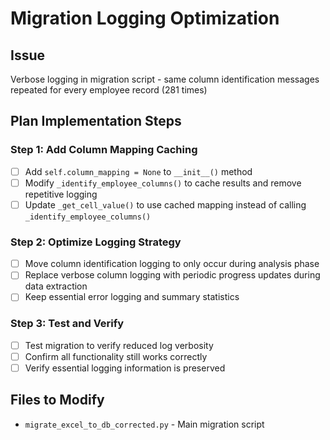 # Migration Logging Optimization

## Issue
Verbose logging in migration script - same column identification messages repeated for every employee record (281 times)

## Plan Implementation Steps

### Step 1: Add Column Mapping Caching
- [ ] Add `self.column_mapping = None` to `__init__()` method
- [ ] Modify `_identify_employee_columns()` to cache results and remove repetitive logging
- [ ] Update `_get_cell_value()` to use cached mapping instead of calling `_identify_employee_columns()`

### Step 2: Optimize Logging Strategy
- [ ] Move column identification logging to only occur during analysis phase
- [ ] Replace verbose column logging with periodic progress updates during data extraction
- [ ] Keep essential error logging and summary statistics

### Step 3: Test and Verify
- [ ] Test migration to verify reduced log verbosity
- [ ] Confirm all functionality still works correctly
- [ ] Verify essential logging information is preserved

## Files to Modify
- `migrate_excel_to_db_corrected.py` - Main migration script
